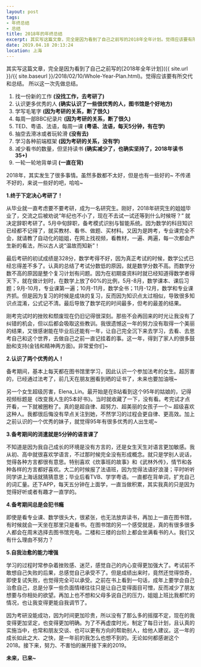 ```yaml
---
layout: post
tags: 
- 年终总结
- 总结
title: 2018年的年终总结
excerpt: 其实写这篇文章，完全是因为看到了自己之前写的2018年全年计划。觉得应该要有所交代和总结。
date: 2019.04.18 20:13:24
location: 上海
---
```


其实写这篇文章，完全是因为看到了自己之前写的[2018年全年计划]({{ site.url }}/{{ site.baseurl }}/2018/02/10/Whole-Year-Plan.html)。觉得应该要有所交代和总结。
所以这一次先做总结。

1. 找一份新的工作		<b>(没找工作，去考研了) </b>
2. 认识更多优秀的人		<b>(确实认识了一些很优秀的人，图书馆是个好地方)</b>
3. 学写毛笔字		<b>(因为考研的关系，断了很久)</b>
4. 每周一部BBC纪录片		<b>(因为考研的关系，断了很久)</b>
5. TED、粤语、法语，每周一课		<b>(粤语、法语，每天5分钟，有在学)</b>
6. 抽空去滑冰或者玩轮滑		<b>(没有去)</b>
7. 学习各种前端框架		<b>(因为考研的关系，没有学)</b>
8. 减少看书的数量，但坚持读书		<b>(确实减少了，也确实坚持了，2018年读书35+)</b>
9. 一轮一轮地背单词		<b>(一直在背)</b>


2018年，其实发生了很多事情。虽然多数都不太好，但是也有一些好的~ 不传递不好的，来说一些好的吧，哈哈~

<b>1.终于下定决心考研了！</b>

从毕业就一直考虑要不要考研，成为一名研究生。刚好，2018年研究生的姐姐毕业了，交流之后被劝说“年纪也不小了，现在不去试一试还等到什么时候呀？” 就决定辞职考研了。5月中旬辞职，备考模式识别与智能系统。因为数学的科目知识已经都不记得了，就买教材、看书、做题、买材料。又因为是跨考，专业课完全不会，就请教了自动化的姐姐，在网上找视频，看教材，一遍、两遍，每一次都会产生新的看法，所以古人说“温故而知新”！

最后考研的初试成绩是328分，数学考得不好，因为真正考试的时候，数学公式已经忘得差不多了。认真的总结了考试分数低的原因，就是数学分数不高。而数学分数不高的原因是整个复习计划有问题。因为在初期查资料时就已经知道得数学者得天下，就在做计划时，在数学上放了60%的比例，5月-8月，数学课本、课后习题；9月-10月，专业课第一遍；10月-11月，数学全书；11月-12月，数学和专业课齐抓。但是因为复习的时候是成块的复习，反而因为知识点太过相似，导致很多知识点混淆，公式记不清。最后导致了数学花的时间最多，但考的最差的结果。

刚考完试时的挫败和颓废现在仍旧记得很深刻。那些不会再回来的时光让我没有了纠错的机会，但以后都会吸取这些教训。我很遗憾这一年的努力没有取得一个美丽的结果，又很感谢能在毕业后还能有一年，让自己完全沉下来去学习，去看、去思考自己和这个世界，去做自己之前一直记挂着的事。这一年，得到了家人的很多鼓励和支持(金钱和精神两方面)。非常爱你们~

<b>2.认识了两个优秀的人！</b>

备考期间，基本上每天都在图书馆里学习，因此认识一个参加法考的女生。超厉害的，已经通过法考了，前几天在朋友圈看到晒的证书了，未来也要加油哦~

另一个女生超级厉害，Elena_Lin。最开始是在B站看到这个95年的姑娘的，记得视频标题是《改变我人生的5本好书》。当时就收藏了一下，没有看。考完试才点开看，一下就被圈粉了。真的是超自律、超努力、超美丽的女孩子一个~ 超级喜欢这种人。我都很后悔没有早点关注到她，不然学习的过程会更自律、更高效。加上之前认识的一个优秀的妹子，就觉得95年有很多优秀的人出生呢~

<b>3.备考期间的消遣就是5分钟的语言课了</b>

不知道是因为我自己成长的环境是没有方言的，还是女生天生对语言更加敏感。我从初、高中就很喜欢学语言，不过那时候完全没有形成概念。就只是学别人说话，觉得各种方言都很有意思。特别喜欢《炊事班的故事》和《武林外传》，情节和各种各样的方言都好喜欢。大二的时候报了法语班，因为觉得法语好浪漫；平时听听同学讲上海话就猜猜意思；毕业后看TVB、学学粤语。一直都在背单词，扩充自己的词汇量。还下APP，每天五分钟在上面学，一直当做积累，其实我真的只是因为觉得好听或者有趣才一直学的。

<b>4.备考期间总是会犯书瘾</b>

即使是看专业课、数学很头大，很紧张，也无法放弃读书，再加上一直在图书馆，有时候就会一天坐在那里只是看书。在图书馆的另一个感受就是，真的有很多很多人都会在周末选择去图书馆充电。二楼和三楼的台阶上都会坐满看书的人。我们又有什么理由不努力？

<b>5.自我治愈的能力增强</b>

学习的过程时常参杂着挫败感、迷茫，感觉自己的内心变得更加强大了。考试前不敢想自己失败的后果，总感觉自己承受不了。但是成绩出来时，竟然还觉得惊奇，即使复试失败，也觉得完全可以承受。之前在书上看到一句话，成年上要学会自己治愈自己，总是分享一些负面情绪往往只是让自己变得面目可憎，反而减少了朋友想要与你相处的欲望。再加上也不想和父母多说自己的压力，姐姐上班比我都忙的情况，也让我变得更能自我调节了。

因为考研没能成功，因为时间更加珍贵，所以没有了那么多的摇摆不定，现在的我变得更加坚定，也变得更加明确。为了不再虚度时光，制定了每日计划，且认真的实施当中，也常和朋友交谈、也可以更有方向的帮助别人，给他人建议。这一年的成长如此之大、之快，是一年前的我怎么也想不到的。无论如何都感谢这个2018。接下来，努力、不害怕的展开接下来的2019。

<b>未来，已来~</b>
